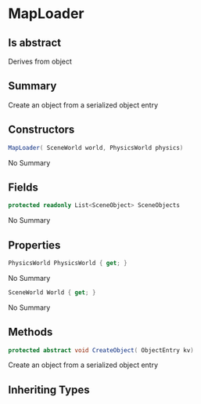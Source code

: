 # MapLoader

## Is abstract
Derives from object

## Summary

Create an object from a serialized object entry
## Constructors

```c#
MapLoader( SceneWorld world, PhysicsWorld physics) 
```
No Summary
## Fields

```c#
protected readonly List<SceneObject> SceneObjects
```
No Summary
## Properties

```c#
PhysicsWorld PhysicsWorld { get; } 
```
No Summary
```c#
SceneWorld World { get; } 
```
No Summary
## Methods

```c#
protected abstract void CreateObject( ObjectEntry kv) 
```
Create an object from a serialized object entry
## Inheriting Types


